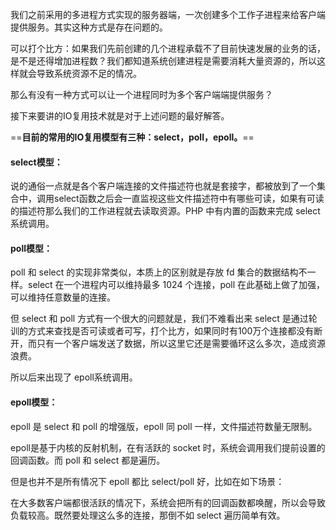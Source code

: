 我们之前采用的多进程方式实现的服务器端，一次创建多个工作子进程来给客户端提供服务。其实这种方式是存在问题的。

可以打个比方：如果我们先前创建的几个进程承载不了目前快速发展的业务的话，是不是还得增加进程数？我们都知道系统创建进程是需要消耗大量资源的，所以这样就会导致系统资源不足的情况。

那么有没有一种方式可以让一个进程同时为多个客户端端提供服务？

接下来要讲的IO复用技术就是对于上述问题的最好解答。

==**目前的常用的IO复用模型有三种：select，poll，epoll。**==



#### select模型：

说的通俗一点就是各个客户端连接的文件描述符也就是套接字，都被放到了一个集合中，调用select函数之后会一直监视这些文件描述符中有哪些可读，如果有可读的描述符那么我们的工作进程就去读取资源。PHP 中有内置的函数来完成 select 系统调用。

#### poll模型：

poll 和 select 的实现非常类似，本质上的区别就是存放 fd 集合的数据结构不一样。select 在一个进程内可以维持最多 1024 个连接，poll 在此基础上做了加强，可以维持任意数量的连接。

但 select 和 poll 方式有一个很大的问题就是，我们不难看出来 select 是通过轮训的方式来查找是否可读或者可写，打个比方，如果同时有100万个连接都没有断开，而只有一个客户端发送了数据，所以这里它还是需要循环这么多次，造成资源浪费。

所以后来出现了 epoll系统调用。

#### epoll模型：

epoll 是 select 和 poll 的增强版，epoll 同 poll 一样，文件描述符数量无限制。

epoll是基于内核的反射机制，在有活跃的 socket 时，系统会调用我们提前设置的回调函数。而 poll 和 select 都是遍历。

但是也并不是所有情况下 epoll 都比 select/poll 好，比如在如下场景：

在大多数客户端都很活跃的情况下，系统会把所有的回调函数都唤醒，所以会导致负载较高。既然要处理这么多的连接，那倒不如 select 遍历简单有效。